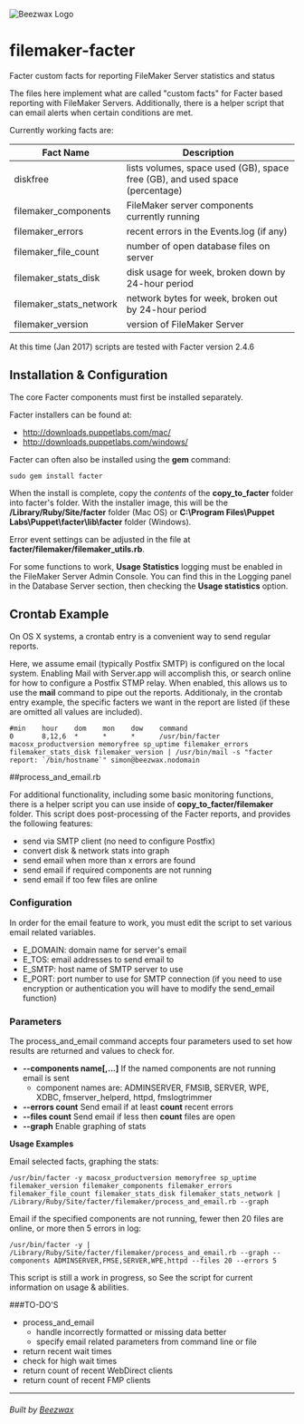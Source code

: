 ![Beezwax Logo](https://blog.beezwax.net/wp-content/uploads/2016/01/beezwax-logo-github.png)

# filemaker-facter
Facter custom facts for reporting FileMaker Server statistics and status

The files here implement what are called "custom facts" for Facter based reporting with FileMaker Servers. Additionally, there is a helper script that can email alerts when certain conditions are met.

Currently working facts are:

| Fact Name               | Description |
|-------------------------|-------------|
| diskfree                | lists volumes, space used (GB), space free (GB), and used space (percentage) |
| filemaker_components    | FileMaker server components currently running |
| filemaker_errors        | recent errors in the Events.log (if any) |
| filemaker_file_count    | number of open database files on server |
| filemaker_stats_disk    | disk usage for week, broken down by 24-hour period |
| filemaker_stats_network | network bytes for week, broken out by 24-hour period |
| filemaker_version       | version of FileMaker Server |

At this time (Jan 2017) scripts are tested with Facter version 2.4.6

## Installation & Configuration

The core Facter components must first be installed separately.

Facter installers can be found at:

* http://downloads.puppetlabs.com/mac/
* http://downloads.puppetlabs.com/windows/

Facter can often also be installed using the **gem** command:
```
sudo gem install facter
```
When the install is complete, copy the _contents_ of the **copy_to_facter** folder into facter's folder. With the installer image, this will be the **/Library/Ruby/Site/facter** folder (Mac OS) or **C:\Program Files\Puppet Labs\Puppet\facter\lib\facter** folder (Windows).

Error event settings can be adjusted in the file at **facter/filemaker/filemaker_utils.rb**.

For some functions to work, **Usage Statistics** logging must be enabled in the FileMaker Server Admin Console. You can find this in the Logging panel in the Database Server section, then checking the **Usage statistics** option.

## Crontab Example

On OS X systems, a crontab entry is a convenient way to send regular reports.

Here, we assume email (typically Postfix SMTP) is configured on the local system. Enabling Mail with Server.app will accomplish this, or search online for how to configure a Postfix STMP relay. When enabled, this allows us to use the **mail** command to pipe out the reports. Additionaly, in the crontab entry example, the specific facters we want in the report are listed (if these are omitted all values are included).

```
#min    hour    dom    mon    dow    command
0       8,12,6  *      *      *      /usr/bin/facter macosx_productversion memoryfree sp_uptime filemaker_errors filemaker_stats_disk filemaker_version | /usr/bin/mail -s "facter report: `/bin/hostname`" simon@beezwax.nodomain
```

##process_and_email.rb

For additional functionality, including some basic monitoring functions, there is a helper script you can use inside of **copy_to_facter/filemaker** folder. This script does post-processing of the Facter reports, and provides the following features:
* send via SMTP client (no need to configure Postfix)
* convert disk & network stats into graph
* send email when more than x errors are found
* send email if required components are not running
* send email if too few files are online

### Configuration

In order for the email feature to work, you must edit the script to set various email related variables.

* E_DOMAIN: domain name for server's email
* E_TOS: email addresses to send email to
* E_SMTP: host name of SMTP server to use
* E_PORT: port number to use for SMTP connection (if you need to use encryption or authentication you will have to modify the send_email function)

### Parameters

The process_and_email command accepts four parameters used to set how results are returned and values to check for.

* **--components name[,...]** If the named components are not running email is sent
  - component names are: ADMINSERVER, FMSIB, SERVER, WPE, XDBC, fmserver_helperd, httpd, fmslogtrimmer
* **--errors count** Send  email if at least **count** recent errors
* **--files count** Send email if less then **count** files are open
* **--graph** Enable graphing of stats

**Usage Examples**

Email selected facts, graphing the stats:
```
/usr/bin/facter -y macosx_productversion memoryfree sp_uptime filemaker_version filemaker_components filemaker_errors filemaker_file_count filemaker_stats_disk filemaker_stats_network | /Library/Ruby/Site/facter/filemaker/process_and_email.rb --graph
```

Email if the specified components are not running, fewer then 20 files are online, or more then 5 errors in log:
```
/usr/bin/facter -y | /Library/Ruby/Site/facter/filemaker/process_and_email.rb --graph --components ADMINSERVER,FMSE,SERVER,WPE,httpd --files 20 --errors 5
```

This script is still a work in progress, so See the script for current information on usage & abilities.

###TO-DO'S
* process_and_email
  - handle incorrectly formatted or missing data better
  - specify email related parameters from command line or file
* return recent wait times
* check for high wait times
* return count of recent WebDirect clients
* return count of recent FMP clients

- - -
<h6>Built by <a href="http://beezwax.net">Beezwax</a</h6>
